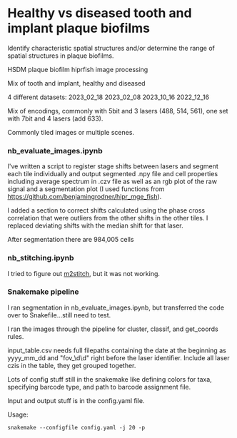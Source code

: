 # Healthy vs diseased tooth and implant plaque biofilms

Identify characteristic spatial structures and/or determine the range of spatial structures in plaque biofilms.

HSDM plaque biofilm hiprfish image processing

Mix of tooth and implant, healthy and diseased

4 different datasets: 
        2023_02_18
        2023_02_08
        2023_10_16
        2022_12_16

Mix of encodings, commonly with 5bit and 3 lasers (488, 514, 561), one set with 7bit and 4 lasers (add 633).

Commonly tiled images or multiple scenes. 

### nb_evaluate_images.ipynb 

I've written a script to register stage shifts between lasers and segment each tile individually and output segmented .npy file and cell properties including average spectrum in .czv file as well as an rgb plot of the raw signal and a segmentation plot (I used functions from https://github.com/benjamingrodner/hipr_mge_fish). 

I added a section to correct shifts calculated using the phase cross correlation that were outliers from the other shifts in the other tiles. I replaced deviating shifts with the median shift for that laser. 

After segmentation there are 984,005 cells

### nb_stitching.ipynb

I tried to figure out [m2stitch](https://github.com/yfukai/m2stitch/tree/master), but it was not working. 

### Snakemake pipeline

I ran segmentation in nb_evaluate_images.ipynb, but transferred the code over to Snakefile...still need to test. 

I ran the images through the pipeline for cluster, classif, and get_coords rules. 

input_table.csv needs full filepaths containing the date at the beginning as yyyy_mm_dd and "fov_\d\d" right before the laser identifier. Include all laser czis in the table, they get grouped together. 

Lots of config stuff still in the snakemake like defining colors for taxa, specifying barcode type, and path to barcode assignment file. 

Input and output stuff is in the config.yaml file. 

Usage: 

```
snakemake --configfile config.yaml -j 20 -p
```


